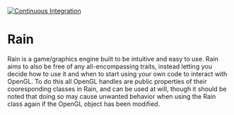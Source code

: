 [![Continuous Integration](https://github.com/an-prata/Rain/actions/workflows/dotnet.yml/badge.svg)](https://github.com/an-prata/Rain/actions/workflows/dotnet.yml)

# Rain
Rain is a game/graphics engine built to be intuitive and easy to use. Rain aims to also be free of any all-encompassing traits, instead letting you decide how to use it and when to start using your own code to interact with OpenGL. To do this all OpenGL handles are public properties of their cooresponding classes in Rain, and can be used at will, though it should be noted that doing so may cause unwanted behavior when using the Rain class again if the OpenGL object has been modified.
